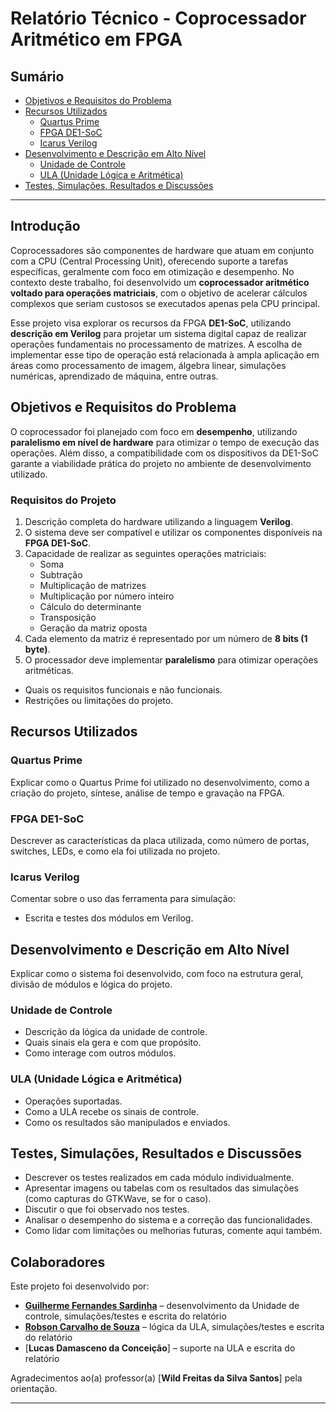 # Relatório Técnico - Coprocessador Aritmético em FPGA

## Sumário

- [Objetivos e Requisitos do Problema](#objetivos-e-requisitos-do-problema)
- [Recursos Utilizados](#recursos-utilizados)
  - [Quartus Prime](#quartus-prime)
  - [FPGA DE1-SoC](#fpga-de1-soc)
  - [Icarus Verilog](#icarus-verilog)
- [Desenvolvimento e Descrição em Alto Nível](#desenvolvimento-e-descrição-em-alto-nível)
  - [Unidade de Controle](#unidade-de-controle)
  - [ULA (Unidade Lógica e Aritmética)](#ula-unidade-lógica-e-aritmética)
- [Testes, Simulações, Resultados e Discussões](#testes-simulações-resultados-e-discussões)

---

## Introdução

Coprocessadores são componentes de hardware que atuam em conjunto com a CPU (Central Processing Unit), oferecendo suporte a tarefas específicas, geralmente com foco em otimização e desempenho. No contexto deste trabalho, foi desenvolvido um **coprocessador aritmético voltado para operações matriciais**, com o objetivo de acelerar cálculos complexos que seriam custosos se executados apenas pela CPU principal.

Esse projeto visa explorar os recursos da FPGA **DE1-SoC**, utilizando **descrição em Verilog** para projetar um sistema digital capaz de realizar operações fundamentais no processamento de matrizes. A escolha de implementar esse tipo de operação está relacionada à ampla aplicação em áreas como processamento de imagem, álgebra linear, simulações numéricas, aprendizado de máquina, entre outras.

## Objetivos e Requisitos do Problema

O coprocessador foi planejado com foco em **desempenho**, utilizando **paralelismo em nível de hardware** para otimizar o tempo de execução das operações. Além disso, a compatibilidade com os dispositivos da DE1-SoC garante a viabilidade prática do projeto no ambiente de desenvolvimento utilizado.

### Requisitos do Projeto

1. Descrição completa do hardware utilizando a linguagem **Verilog**.  
2. O sistema deve ser compatível e utilizar os componentes disponíveis na **FPGA DE1-SoC**.  
3. Capacidade de realizar as seguintes operações matriciais:
   - Soma  
   - Subtração  
   - Multiplicação de matrizes  
   - Multiplicação por número inteiro  
   - Cálculo do determinante  
   - Transposição  
   - Geração da matriz oposta  
4. Cada elemento da matriz é representado por um número de **8 bits (1 byte)**.  
5. O processador deve implementar **paralelismo** para otimizar operações aritméticas.

- Quais os requisitos funcionais e não funcionais.
- Restrições ou limitações do projeto.

## Recursos Utilizados

### Quartus Prime
Explicar como o Quartus Prime foi utilizado no desenvolvimento, como a criação do projeto, síntese, análise de tempo e gravação na FPGA.

### FPGA DE1-SoC
Descrever as características da placa utilizada, como número de portas, switches, LEDs, e como ela foi utilizada no projeto.

### Icarus Verilog
Comentar sobre o uso das ferramenta para simulação:
- Escrita e testes dos módulos em Verilog.

## Desenvolvimento e Descrição em Alto Nível

Explicar como o sistema foi desenvolvido, com foco na estrutura geral, divisão de módulos e lógica do projeto.

### Unidade de Controle
- Descrição da lógica da unidade de controle.
- Quais sinais ela gera e com que propósito.
- Como interage com outros módulos.

### ULA (Unidade Lógica e Aritmética)
- Operações suportadas.
- Como a ULA recebe os sinais de controle.
- Como os resultados são manipulados e enviados.

## Testes, Simulações, Resultados e Discussões

- Descrever os testes realizados em cada módulo individualmente.
- Apresentar imagens ou tabelas com os resultados das simulações (como capturas do GTKWave, se for o caso).
- Discutir o que foi observado nos testes.
- Analisar o desempenho do sistema e a correção das funcionalidades.
- Como lidar com limitações ou melhorias futuras, comente aqui também.

## Colaboradores

Este projeto foi desenvolvido por:

- [**Guilherme Fernandes Sardinha**](https://github.com/DrizinCoder) – desenvolvimento da Unidade de controle, simulações/testes e escrita do relatório  
- [**Robson Carvalho de Souza**](https://github.com/Robson-Carvalho) – lógica da ULA, simulações/testes e escrita do relatório
- [**Lucas Damasceno da Conceição**] – suporte na ULA e escrita do relatório  

Agradecimentos ao(a) professor(a) [**Wild Freitas da Silva Santos**] pela orientação.


---

